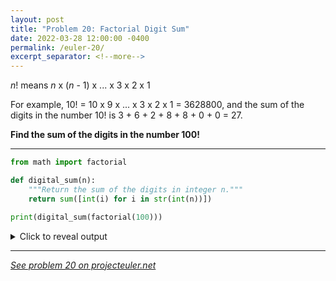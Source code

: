```yaml
---
layout: post
title: "Problem 20: Factorial Digit Sum"
date: 2022-03-28 12:00:00 -0400
permalink: /euler-20/
excerpt_separator: <!--more-->
---
```

*n*! means *n* x (*n* - 1) x ... x 3 x 2 x 1

For example, 10! = 10 x 9 x ... x 3 x 2 x 1 = 3628800,
and the sum of the digits in the number 10! is 3 + 6 + 2 + 8 + 8 + 0 + 0 = 27.

**Find the sum of the digits in the number 100!**
<!--more-->

***

```py
from math import factorial

def digital_sum(n):
    """Return the sum of the digits in integer n."""
    return sum([int(i) for i in str(int(n))])

print(digital_sum(factorial(100)))
```

<details> 
<summary>Click to reveal output</summary>
{% highlight py%}
648
{% endhighlight %}
</details>  

***

*[See problem 20 on projecteuler.net](https://projecteuler.net/problem=20)*